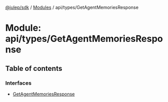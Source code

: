 [@julep/sdk](../README.md) / [Modules](../modules.md) / api/types/GetAgentMemoriesResponse

# Module: api/types/GetAgentMemoriesResponse

## Table of contents

### Interfaces

- [GetAgentMemoriesResponse](../interfaces/api_types_GetAgentMemoriesResponse.GetAgentMemoriesResponse.md)
